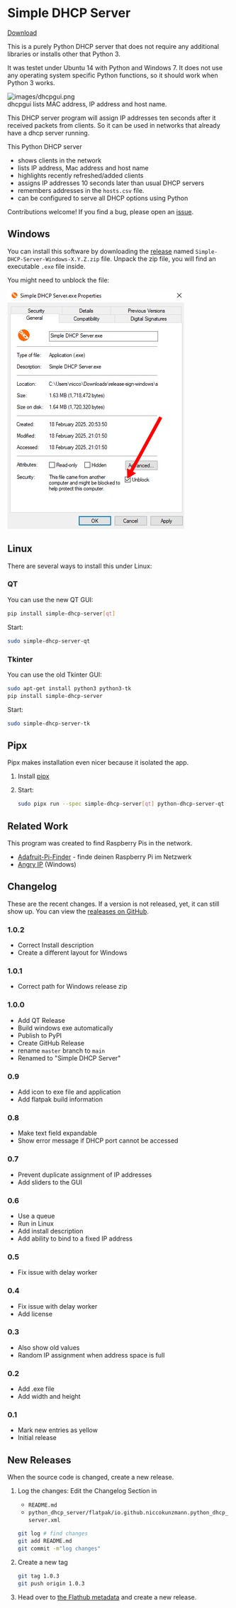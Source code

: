 # Simple DHCP Server

[Download][releases]

This is a purely Python DHCP server that does not require any additional libraries or installs other that Python 3.

It was testet under Ubuntu 14 with Python and Windows 7. It does not use any operating system specific Python functions, so it should work when Python 3 works.

![images/dhcpgui.png](images/dhcpgui.png)  
dhcpgui lists MAC address, IP address and host name.

This DHCP server program will assign IP addresses ten seconds after it received packets from clients. So it can be used in networks that already have a dhcp server running.

This Python DHCP server

- shows clients in the network
- lists IP address, Mac address and host name
- highlights recently refreshed/added clients
- assigns IP addresses 10 seconds later than usual DHCP servers
- remembers addresses in the `hosts.csv` file.
- can be configured to serve all DHCP options using Python

Contributions welcome!
If you find a bug, please open an [issue].

## Windows

You can install this software by downloading the [release][releases] named `Simple-DHCP-Server-Windows-X.Y.Z.zip` file.
Unpack the zip file, you will find an executable `.exe` file inside.

You might need to unblock the file:

![Properties -> Unblock -> OK](images/unblock.png)

## Linux

There are several ways to install this under Linux:

### QT

You can use the new QT GUI:

```sh
pip install simple-dhcp-server[qt]
```

Start:

```sh
sudo simple-dhcp-server-qt
```

### Tkinter

You can use the old Tkinter GUI:

```sh
sudo apt-get install python3 python3-tk
pip install simple-dhcp-server
```

Start:

```sh
sudo simple-dhcp-server-tk
```

## Pipx

Pipx makes installation even nicer because it isolated the app.

1. Install [pipx]
2. Start:

    ```sh
    sudo pipx run --spec simple-dhcp-server[qt] python-dhcp-server-qt   
    ```

[pipx]: https://pipx.pypa.io/stable/installation/

## Related Work

This program was created to find Raspberry Pis in the network.

- [Adafruit-Pi-Finder](https://github.com/adafruit/Adafruit-Pi-Finder) - finde deinen Raspberry Pi im Netzwerk
- [Angry IP](https://angryip.org/) (Windows)

## Changelog

These are the recent changes.
If a version is not released, yet, it can still show up.
You can view the [realeases on GitHub][releases].

### 1.0.2

- Correct Install description
- Create a different layout for Windows

### 1.0.1

- Correct path for Windows release zip

### 1.0.0

- Add QT Release
- Build windows exe automatically
- Publish to PyPI
- Create GitHub Release
- rename `master` branch to `main`
- Renamed to "Simple DHCP Server"

### 0.9

- Add icon to exe file and application
- Add flatpak build information

### 0.8

- Make text field expandable
- Show error message if DHCP port cannot be accessed

### 0.7

- Prevent duplicate assignment of IP addresses
- Add sliders to the GUI

### 0.6

- Use a queue
- Run in Linux
- Add install description
- Add ability to bind to a fixed IP address

### 0.5

- Fix issue with delay worker

### 0.4

- Fix issue with delay worker
- Add license

### 0.3

- Also show old values
- Random IP assignment when address space is full

### 0.2

- Add .exe file
- Add width and height

### 0.1

- Mark new entries as yellow
- Initial release

## New Releases

When the source code is changed, create a new release.

1. Log the changes: Edit the Changelog Section in

    - `README.md`
    - `python_dhcp_server/flatpak/io.github.niccokunzmann.python_dhcp_server.xml`

    ```sh
    git log # find changes
    git add README.md
    git commit -m"log changes"
    ```

2. Create a new tag

    ```sh
    git tag 1.0.3
    git push origin 1.0.3
    ```

3. Head over to [the Flathub metadata](https://github.com/niccokunzmann/io.github.niccokunzmann.python_dhcp_server/)
   and create a new release.

[releases]: https://github.com/niccokunzmann/python_dhcp_server/releases
[issue]: https://github.com/niccokunzmann/python_dhcp_server/issues
